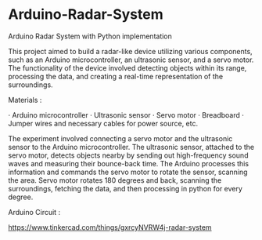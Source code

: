 # Arduino-Radar-System
Arduino Radar System with Python implementation


This project aimed to build a radar-like device utilizing various components, such as an Arduino microcontroller, an ultrasonic sensor, and a servo motor. The functionality of the device involved detecting objects within its range, processing the data, and creating a real-time representation of the surroundings.

Materials :

·       Arduino microcontroller
·       Ultrasonic sensor
·       Servo motor
·       Breadboard
·       Jumper wires and necessary cables for power source, etc. 

The experiment involved connecting a servo motor and the ultrasonic sensor to the Arduino microcontroller. The ultrasonic sensor, attached to the servo motor, detects objects nearby by sending out high-frequency sound waves and measuring their bounce-back time. The Arduino processes this information and commands the servo motor to rotate the sensor, scanning the area. Servo motor rotates 180 degrees and back, scanning the surroundings, fetching the data, and then processing in python for every degree. 

Arduino Circuit :

https://www.tinkercad.com/things/gxrcyNVRW4j-radar-system
